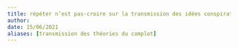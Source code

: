 ```yaml
---
title: répéter n’est pas-croire sur la transmission des idées conspirationnistes
author:
date: 15/06/2021
aliases: [transmission des théories du complot]
---
```






